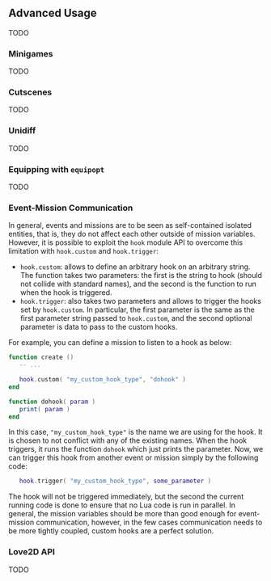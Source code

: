## Advanced Usage

TODO

### Minigames

TODO

### Cutscenes

TODO

### Unidiff

TODO

### Equipping with `equipopt`

TODO

### Event-Mission Communication

In general, events and missions are to be seen as self-contained isolated entities, that is, they do not affect each other outside of mission variables. However, it is possible to exploit the `hook` module API to overcome this limitation with `hook.custom` and `hook.trigger`:

* `hook.custom`: allows to define an arbitrary hook on an arbitrary string. The function takes two parameters: the first is the string to hook (should not collide with standard names), and the second is the function to run when the hook is triggered.
* `hook.trigger`: also takes two parameters and allows to trigger the hooks set by `hook.custom`. In particular, the first parameter is the same as the first parameter string passed to `hook.custom`, and the second optional parameter is data to pass to the custom hooks.

For example, you can define a mission to listen to a hook as below:

```lua
function create ()
   -- ...

   hook.custom( "my_custom_hook_type", "dohook" )
end

function dohook( param )
   print( param )
end
```

In this case, `"my_custom_hook_type"` is the name we are using for the hook. It is chosen to not conflict with any of the existing names. When the hook triggers, it runs the function `dohook` which just prints the parameter. Now, we can trigger this hook from another event or mission simply by the following code:

```lua
   hook.trigger( "my_custom_hook_type", some_parameter )
```

The hook will not be triggered immediately, but the second the current running code is done to ensure that no Lua code is run in parallel. In general, the mission variables should be more than good enough for event-mission communication, however, in the few cases communication needs to be more tightly coupled, custom hooks are a perfect solution.

### Love2D API

TODO
